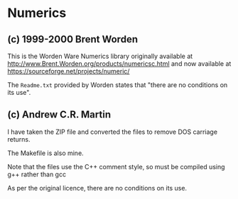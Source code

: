 Numerics
========

(c) 1999-2000 Brent Worden
--------------------------

This is the Worden Ware Numerics library originally available at
http://www.Brent.Worden.org/products/numericsc.html
and now available at https://sourceforge.net/projects/numeric/

The `Readme.txt` provided by Worden states that "there are no conditions on its
use".

(c) Andrew C.R. Martin
----------------------

I have taken the ZIP file and converted the files to remove DOS
carriage returns. 

The Makefile is also mine.

Note that the files use the C++ comment style, so must be compiled
using g++ rather than gcc

As per the original licence, there are no conditions on its use.



